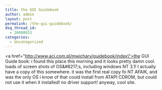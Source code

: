 ```yaml
---
title: the GUI Guidebook
author: admin
layout: post
permalink: /the-gui-guidebook/
dsq_thread_id:
  - 26008653
categories:
  - Uncategorized
---
```

<a href=\"http://www.aci.com.pl/mwichary/guidebook/index\">the GUI Guide book: i found this place this morning</a> and it looks pretty damn cool. loads of screen shots of OS\&#8217;s, including windows NT 3.1! I actually have a copy of this somewhere. it was the first real copy fo NT AFAIK, and was the only OS i know of that could install from ATAPI CDROM, but could not use it when it installed! no driver support! anyway, cool site.